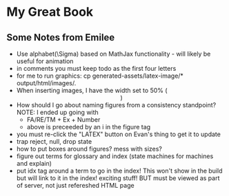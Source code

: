 # My Great Book

<h2>Some Notes from Emilee</h2>
<ul>
<li> Use <term>alphabet(<m>\Sigma</m>)<term> based on MathJax functionality - will likely be useful for animation</li>
<li>in <!-- TODO--> comments you must keep todo as the first four letters </li>
<li>for me to run graphics: cp generated-assets/latex-image/* output/html/images/.</li>
<li> When inserting images, I have the width set to 50% (<image xml:id="FAMachineOgExample" width="50%">)</li>
<li> How should I go about naming figures from a consistency standpoint? NOTE: I ended up going with
<ul>
<li> FA/RE/TM + Ex + Number</li>
<li> above is preceeded by an i in the figure tag </li>
</ul>
</li>
<li> you must re-click the "LATEX" button on Evan's thing to get it to update</li>
<li>trap reject, null, drop state </li>
<li>how to put boxes around figures? mess with sizes?</li>
<li>figure out terms for glossary and index (state machines for machines and explain)</li>
<li>put idx tag around a term to go in the index! This won't show in the build but will link to it in the index! exciting stuff! BUT must be viewed as part of server, not just refereshed HTML page</li>
</ul>